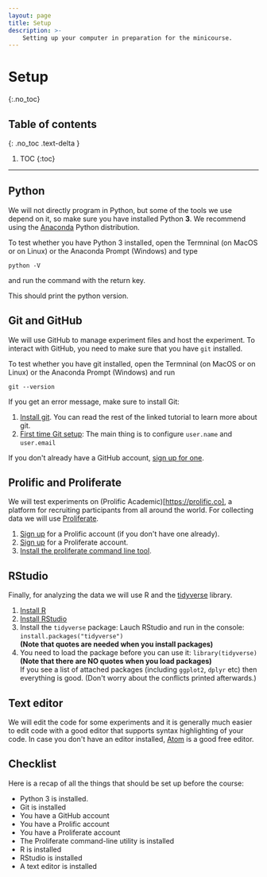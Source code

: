 ```yaml
---
layout: page
title: Setup
description: >-
    Setting up your computer in preparation for the minicourse.
---
```


# Setup
{:.no_toc}

## Table of contents
{: .no_toc .text-delta }

1. TOC
{:toc}

---

## Python

We will not directly program in Python, but some of the tools we use depend on it, so make sure you have installed Python **3**. We recommend using the [Anaconda](https://www.anaconda.com/products/individual) Python distribution.

To test whether you have Python 3 installed, open the Termninal (on MacOS or on Linux) or the Anaconda Prompt (Windows) and type 

```
python -V
```
and run the command with the return key.

This should print the python version.

## Git and GitHub

We will use GitHub to manage experiment files and host the experiment. To interact with GitHub, you need to make sure that you have `git` installed. 

To test whether you have git installed, open the Termninal (on MacOS or on Linux) or the Anaconda Prompt (Windows) and run 

```
git --version
```

If you get an error message, make sure to install Git:

1. [Install git](https://git-scm.com/book/en/v2/Getting-Started-Installing-Git). You can read the rest of the linked tutorial to learn more about git.
2. [First time Git setup](https://git-scm.com/book/en/v2/Getting-Started-First-Time-Git-Setup): The main thing is to configure `user.name` and `user.email`

If you don't already have a GitHub account,  [sign up for one](https://github.com/).

## Prolific and Proliferate

We will test experiments on (Prolific Academic)[https://prolific.co], a platform for recruiting participants from all around the world. For collecting data we will use [Proliferate](https://docs.proliferate.alps.science).

1. [Sign up](https://app.prolific.co/register/researcher) for a Prolific account (if you don't have one already).
2. [Sign up](https://proliferate.alps.science/admin/signup) for a Proliferate account.
3. [Install the proliferate command line tool](https://docs.proliferate.alps.science/en/latest/cli/setup.html).

## RStudio

Finally, for analyzing the data we will use R and the [tidyverse](https://tidyverse.org) library.

1. [Install R](https://cran.rstudio.com/)
2. [Install RStudio](https://www.rstudio.com/products/rstudio/download/)
3. Install the `tidyverse` package: Lauch RStudio and run in the console: `install.packages("tidyverse")`  
**(Note that quotes are needed when you install packages)**
4. You need to load the package before you can use it:
`library(tidyverse)`  
**(Note that there are NO quotes when you load packages)**  
If you see a list of attached packages (including `ggplot2`, `dplyr` etc) then everything is good. (Don't worry about the conflicts printed afterwards.)

## Text editor

We will edit the code for some experiments and it is generally much easier to edit code with a good editor that supports syntax highlighting of your code. In case you don't have an editor installed, [Atom](https://atom.io/) is a good free editor.

## Checklist

Here is a recap of all the things that should be set up before the course:

* Python 3 is installed.
* Git is installed
* You have a GitHub account
* You have a Prolific account
* You have a Proliferate account
* The Proliferate command-line utility is installed
* R is installed
* RStudio is installed
* A text editor is installed
